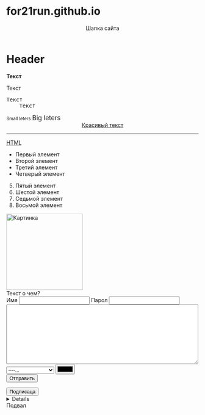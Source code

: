 # for21run.github.io
<!DOCTYPE html>
<html>
<head>
	<meta charset="utf-8"/>
	<meta name="description" content="Это тестова страница">
	<meta name="keywords" content="тест, обучение">
	<title>Test page</title>

</head>
<body>
	<header>Шапка сайта</header>
	<h1>Header</h1>
	<p><b>Текст</b></p>
	<p>Текст</p>
	<pre>Текст  
	Текст</pre>
	<small>Small leters</small>
	<big>Big leters</big>	
	<center><a href='http://google.com'target='_blank' title="Press to open">Красивый текст</a></center>
	<hr>
	<abbr title='HTML - is hyper...'>HTML</abbr>
	<ul>
		<li>Первый элемент</li>
		<li>Второй элемент</li>
		<li>Третий элемент</li>
		<li>Четверый элемент</li>
	</ul>
	<ol start="5">
		<li>Пятый элемент</li>
		<li>Шестой элемент</li>
		<li>Седьмой элемент</li>
		<li>Восьмой элемент</li>
	</ol>
	<img src="P9297333.jpg" width=200 alt="Картинка" title="фото">
	<div>
		<span>Текст о чем?</span>
	</div>
	<form action="" method="get">
		<label for='name'>Имя</label>
		<input type="text" name="name" id='name'>
		<label for='Password'>Парол</label>
		<input type="Password" name="Password" id="Password">
		<br>
		<textarea rows=10 cols=60></textarea>
		<br>
		<select>
			<option>----...</option>
			<option>Первый вариант</option>
			<option>Второй вариант</option>
			<option>Третий вариант</option>
		</select>
		<input type="color"><br>
		<input type="submit" value="Отправить">
	</form>
	<button>Подписаца</button>
	<details>Этот текст мона развернуть</details>
	<footer>Подвал</footer>
</body>
</html>
